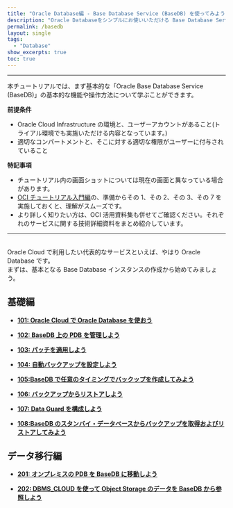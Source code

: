 ```yaml
---
title: "Oracle Database編 - Base Database Service (BaseDB) を使ってみよう"
description: "Oracle Databaseをシンプルにお使いいただける Base Database Service (BaseDB)を学ぶチュートリアルです。インスタンスの作成から、運用管理までを一通り体験します。"
permalink: /basedb
layout: single
tags:
  - "Database"
show_excerpts: true
toc: true
---
```


---

本チュートリアルでは、まず基本的な「Oracle Base Database Service (BaseDB)」の基本的な機能や操作方法について学ぶことができます。

**前提条件**

- Oracle Cloud Infrastructure の環境と、ユーザーアカウントがあること(トライアル環境でも実施いただける内容となっています。)
- 適切なコンパートメントと、そこに対する適切な権限がユーザーに付与されていること

**特記事項**

- チュートリアル内の画面ショットについては現在の画面と異なっている場合があります。
- [OCI チュートリアル入門編](../beginners/)の、準備からその 1、その 2、その 3、その 7 を実施しておくと、理解がスムーズです。
- より詳しく知りたい方は、OCI 活用資料集も併せてご確認ください。それぞれのサービスに関する技術詳細資料をまとめ紹介しています。
  <br/>

---

<br/>
Oracle Cloud で利用したい代表的なサービスといえば、やはり Oracle Database です。 <br/> 
まずは、基本となる Base Database インスタンスの作成から始めてみましょう。

## 基礎編

- **[101: Oracle Cloud で Oracle Database を使おう](./dbcs101-create-db/)**

- **[102: BaseDB 上の PDB を管理しよう](./dbcs102-managing-pdb/)**

- **[103: パッチを適用しよう](./dbcs103-patch/)**

- **[104: 自動バックアップを設定しよう](./dbcs104-backup/)**

- **[105:BaseDB で任意のタイミングでバックップを作成してみよう](./dbcs105-longterm-backup/)**

- **[106: バックアップからリストアしよう](./dbcs106-restore/)**

- **[107: Data Guard を構成しよう](./dbcs107-dataguard/)**

- **[108:BaseDB のスタンバイ・データベースからバックアップを取得およびリストアしてみよう](./dbcs108-dataguard-standby-bkup/)**

## データ移行編

- **[201: オンプレミスの PDB を BaseDB に移動しよう](./dbcs201-pdb-plug/)**

- **[202: DBMS_CLOUD を使って Object Storage のデータを BaseDB から参照しよう](./dbcs202-dbms-cloud/)**

<br/>
